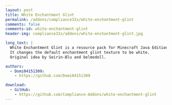 ```yaml
---
layout: post
title: White Enchantment Glint
permalink: /addons/compliance32x/white-enchantment-glint
comments: false
comments-id: white-enchantment-glint
header-img: compliance32x/addons/white-enchantment-glint.jpg

long_text: |
  White Enchantment Glint is a resource pack for Minecraft Java Edition that works as an add-on for Compliance 32x.
  It changes the default enchantment glint texture to be white.
  Original idea by Seirin-Blu and belmodoll.

authors:
  - Domi04151309:
    - https://github.com/Domi04151309

download:
  - GitHub:
    - https://github.com/Compliance-Addons/white-enchantment-glint
---
```

